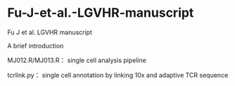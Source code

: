 # Fu-J-et-al.-LGVHR-manuscript
Fu J et al. LGVHR manuscript

A brief introduction

MJ012.R/MJ013.R：
single cell analysis pipeline

tcrlink.py：
single cell annotation by linking 10x and adaptive TCR sequence
